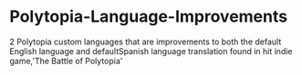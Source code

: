 # Polytopia-Language-Improvements
2 Polytopia custom languages that are improvements to both the default English language and defaultSpanish language translation found in hit indie game,'The Battle of Polytopia'

